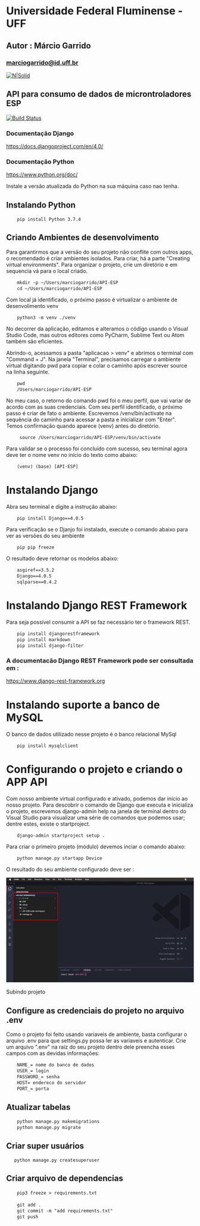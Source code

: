 # Universidade Federal Fluminense - UFF
## Autor : Márcio Garrido
### marciogarrido@id.uff.br


[![N|Solid](https://upload.wikimedia.org/wikipedia/pt/thumb/4/47/UFF_bras%C3%A3o.png/200px-UFF_bras%C3%A3o.png)](http://www.ppgeet.uff.br/site/)

## API para consumo de dados de microntroladores ESP
[![Build Status](https://travis-ci.org/joemccann/dillinger.svg?branch=master)](https://travis-ci.org/joemccann/dillinger)

### Documentação Django
https://docs.djangoproject.com/en/4.0/

### Documentação Python

https://www.python.org/doc/

Instale a versão atualizada do Python na sua máquina caso nao tenha.
## Instalando Python

        pip install Python 3.7.4

## Criando Ambientes de desenvolvimento
Para garantirmos que a versão do seu projeto não conflite com outros apps, o recomendado é criar ambientes isolados.
Para criar, há a parte "Creating virtual environments". Para organizar o projeto, crie um diretório e em sequencia vá para o local criado.


        mkdir -p ~/Users/marciogarrido/API-ESP
        cd ~/Users/marciogarrido/API-ESP

Com local já identificado, o próximo passo é virtualizar o ambiente de desenvolimento venv

        python3 -m venv ./venv

No decorrer da aplicação, editamos e alteramos o código usando o Visual Studio Code, mas outros editores como PyCharm, Sublime Text ou Atom também são eficientes. 

Abrindo-o, acessamos a pasta "aplicacao > venv" e abrimos o terminal com "Command + J". Na janela "Terminal", precisamos carregar o ambiente virtual digitando pwd para copiar e colar o caminho após escrever source na linha seguinte. 

        pwd
        /Users/marciogarrido/API-ESP

No meu caso, o retorno do comando pwd foi o meu perfil, que vai variar de acordo com as suas credenciais. Com seu perfil identificado, o próximo passo é criar de fato o ambiente. Escrevemos /venv/bin/activate na sequência do caminho para acessar a pasta e inicializar com "Enter". Temos confirmação quando aparece (venv) antes do diretório.

         source /Users/marciogarrido/API-ESP/venv/bin/activate

Para validar se o processo foi concluído com sucesso, seu terminal agora deve ter o nome venv no início do texto como abaixo:

        (venv) (base) [API-ESP]  


# Instalando Django
Abra seu terminal e digite a instrução abaixo:

        pip install Django==4.0.5

Para verificação se o Djanjo foi instalado, execute o comando abaixo para ver as versões do seu ambiente

        pip pip freeze
    
O resultado deve retornar os modelos abaixo:

        asgiref==3.5.2
        Django==4.0.5
        sqlparse==0.4.2
# Instalando Django REST Framework 
Para seja possível consumir a API se faz necessário ter o framework REST.

        pip install djangorestframework
        pip install markdown       
        pip install django-filter 

### A documentacão Django REST Framework pode ser consultada em :
https://www.django-rest-framework.org

# Instalando suporte a banco de MySQL

O banco de dados utilizado nesse projeto é o banco relacional MySql

        pip install mysqlclient

# Configurando o projeto e criando o APP API 

Com nosso ambiente virtual configurado e ativado, podemos dar início ao nosso projeto.
Para descobrir o comando de Django que executa e inicializa o projeto, escrevemos django-admin help na janela de terminal dentro do Visual Studio para visualizar uma série de comandos que podemos usar; dentre estes, existe o startproject.

        django-admin startproject setup . 
    
Para criar o primeiro projeto (módulo) devemos inciar o comando abaixo:

        python manage.py startapp Device

O resultado do seu ambiente configurado deve ser :

![Screenshot](img/ambiente.png)

Subindo projeto


## Configure as credenciais do projeto no arquivo .env

Como o projeto foi feito usando variaveis de ambiente, basta configurar o arquivo .env para que settings.py possa ler as variaveis e autenticar.
Crie um arquivo ".env" na raiz do seu projeto dentro dele preencha esses campos com as devidas informações:

        NAME_= nome do banco de dados
        USER_= login
        PASSWORD_= senha
        HOST= endereco do servidor
        PORT_= porta

## Atualizar tabelas

        python manage.py makemigrations 
        python manage.py migrate

## Criar super usuários

       python manage.py createsuperuser

## Criar arquivo de dependencias 

        pip3 freeze > requirements.txt

        git add .
        git commit -m "add requirements.txt"
        git push


